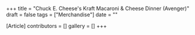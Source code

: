 +++
title = "Chuck E. Cheese's Kraft Macaroni & Cheese Dinner (Avenger)"
draft = false
tags = ["Merchandise"]
date = ""

[Article]
contributors = []
gallery = []
+++